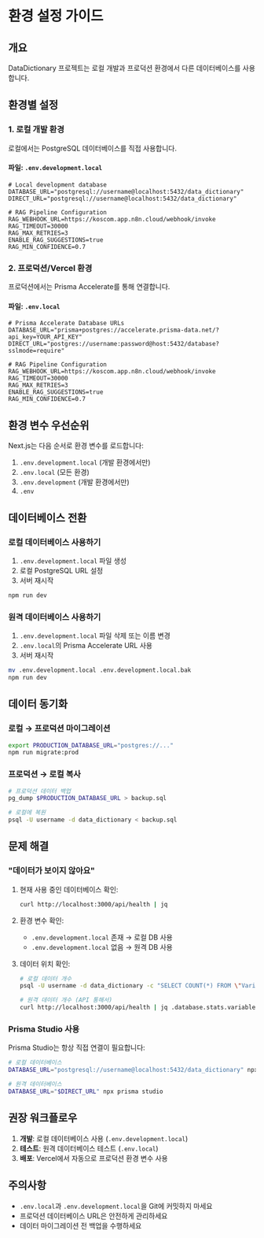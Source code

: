 # 환경 설정 가이드

## 개요

DataDictionary 프로젝트는 로컬 개발과 프로덕션 환경에서 다른 데이터베이스를 사용합니다.

## 환경별 설정

### 1. 로컬 개발 환경

로컬에서는 PostgreSQL 데이터베이스를 직접 사용합니다.

#### 파일: `.env.development.local`
```env
# Local development database
DATABASE_URL="postgresql://username@localhost:5432/data_dictionary"
DIRECT_URL="postgresql://username@localhost:5432/data_dictionary"

# RAG Pipeline Configuration
RAG_WEBHOOK_URL=https://koscom.app.n8n.cloud/webhook/invoke
RAG_TIMEOUT=30000
RAG_MAX_RETRIES=3
ENABLE_RAG_SUGGESTIONS=true
RAG_MIN_CONFIDENCE=0.7
```

### 2. 프로덕션/Vercel 환경

프로덕션에서는 Prisma Accelerate를 통해 연결합니다.

#### 파일: `.env.local`
```env
# Prisma Accelerate Database URLs
DATABASE_URL="prisma+postgres://accelerate.prisma-data.net/?api_key=YOUR_API_KEY"
DIRECT_URL="postgres://username:password@host:5432/database?sslmode=require"

# RAG Pipeline Configuration
RAG_WEBHOOK_URL=https://koscom.app.n8n.cloud/webhook/invoke
RAG_TIMEOUT=30000
RAG_MAX_RETRIES=3
ENABLE_RAG_SUGGESTIONS=true
RAG_MIN_CONFIDENCE=0.7
```

## 환경 변수 우선순위

Next.js는 다음 순서로 환경 변수를 로드합니다:

1. `.env.development.local` (개발 환경에서만)
2. `.env.local` (모든 환경)
3. `.env.development` (개발 환경에서만)
4. `.env`

## 데이터베이스 전환

### 로컬 데이터베이스 사용하기

1. `.env.development.local` 파일 생성
2. 로컬 PostgreSQL URL 설정
3. 서버 재시작

```bash
npm run dev
```

### 원격 데이터베이스 사용하기

1. `.env.development.local` 파일 삭제 또는 이름 변경
2. `.env.local`의 Prisma Accelerate URL 사용
3. 서버 재시작

```bash
mv .env.development.local .env.development.local.bak
npm run dev
```

## 데이터 동기화

### 로컬 → 프로덕션 마이그레이션

```bash
export PRODUCTION_DATABASE_URL="postgres://..."
npm run migrate:prod
```

### 프로덕션 → 로컬 복사

```bash
# 프로덕션 데이터 백업
pg_dump $PRODUCTION_DATABASE_URL > backup.sql

# 로컬에 복원
psql -U username -d data_dictionary < backup.sql
```

## 문제 해결

### "데이터가 보이지 않아요"

1. 현재 사용 중인 데이터베이스 확인:
   ```bash
   curl http://localhost:3000/api/health | jq
   ```

2. 환경 변수 확인:
   - `.env.development.local` 존재 → 로컬 DB 사용
   - `.env.development.local` 없음 → 원격 DB 사용

3. 데이터 위치 확인:
   ```bash
   # 로컬 데이터 개수
   psql -U username -d data_dictionary -c "SELECT COUNT(*) FROM \"VariableMapping\";"
   
   # 원격 데이터 개수 (API 통해서)
   curl http://localhost:3000/api/health | jq .database.stats.variableMappings
   ```

### Prisma Studio 사용

Prisma Studio는 항상 직접 연결이 필요합니다:

```bash
# 로컬 데이터베이스
DATABASE_URL="postgresql://username@localhost:5432/data_dictionary" npx prisma studio

# 원격 데이터베이스
DATABASE_URL="$DIRECT_URL" npx prisma studio
```

## 권장 워크플로우

1. **개발**: 로컬 데이터베이스 사용 (`.env.development.local`)
2. **테스트**: 원격 데이터베이스 테스트 (`.env.local`)
3. **배포**: Vercel에서 자동으로 프로덕션 환경 변수 사용

## 주의사항

- `.env.local`과 `.env.development.local`을 Git에 커밋하지 마세요
- 프로덕션 데이터베이스 URL은 안전하게 관리하세요
- 데이터 마이그레이션 전 백업을 수행하세요